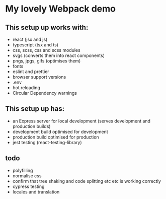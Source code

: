 # My lovely Webpack demo

## This setup up works with:
- react (jsx and js)
- typescript (tsx and ts)
- css, scss, css and scss modules
- svgs (converts them into react components)
- pngs, jpgs, gifs (optimises them)
- fonts
- eslint and prettier
- browser support versions
- .env
- hot reloading
- Circular Dependency warnings

## This setup up has:
- an Express server for local development (serves development and production builds)
- development build optimised for development
- production build optimised for production
- jest testing (react-testing-library)

## todo
- polyfilling
- normalise css
- confirm that tree shaking and code splitting etc etc is working correctly
- cypress testing
- locales and translation
